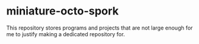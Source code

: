 # miniature-octo-spork
This repository stores programs and projects that are not large enough for me to justify making a dedicated repository for. 
